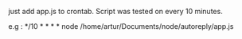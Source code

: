 just add app.js to crontab. Script was tested on every 10 minutes.

e.g : */10 * * * *   node  /home/artur/Documents/node/autoreply/app.js
